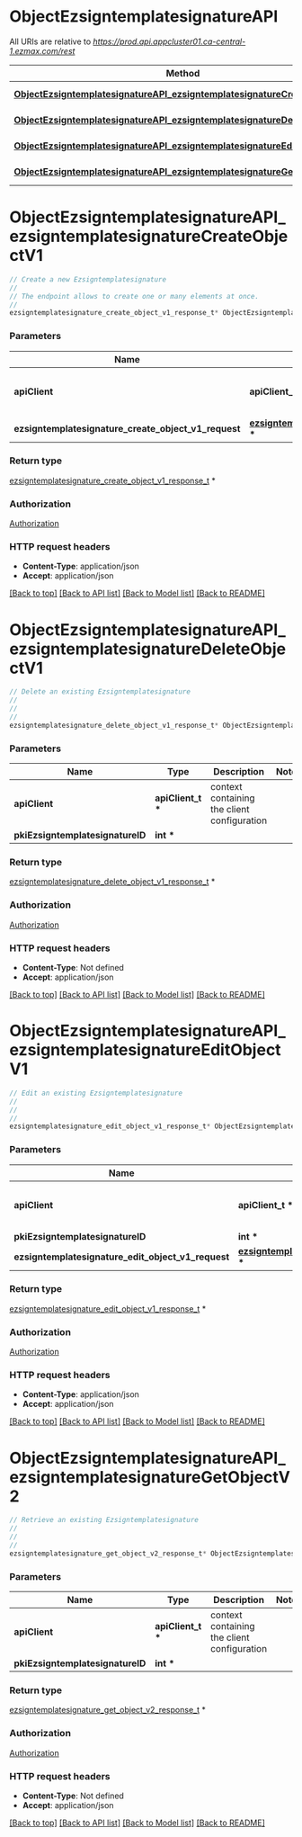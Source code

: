 # ObjectEzsigntemplatesignatureAPI

All URIs are relative to *https://prod.api.appcluster01.ca-central-1.ezmax.com/rest*

Method | HTTP request | Description
------------- | ------------- | -------------
[**ObjectEzsigntemplatesignatureAPI_ezsigntemplatesignatureCreateObjectV1**](ObjectEzsigntemplatesignatureAPI.md#ObjectEzsigntemplatesignatureAPI_ezsigntemplatesignatureCreateObjectV1) | **POST** /1/object/ezsigntemplatesignature | Create a new Ezsigntemplatesignature
[**ObjectEzsigntemplatesignatureAPI_ezsigntemplatesignatureDeleteObjectV1**](ObjectEzsigntemplatesignatureAPI.md#ObjectEzsigntemplatesignatureAPI_ezsigntemplatesignatureDeleteObjectV1) | **DELETE** /1/object/ezsigntemplatesignature/{pkiEzsigntemplatesignatureID} | Delete an existing Ezsigntemplatesignature
[**ObjectEzsigntemplatesignatureAPI_ezsigntemplatesignatureEditObjectV1**](ObjectEzsigntemplatesignatureAPI.md#ObjectEzsigntemplatesignatureAPI_ezsigntemplatesignatureEditObjectV1) | **PUT** /1/object/ezsigntemplatesignature/{pkiEzsigntemplatesignatureID} | Edit an existing Ezsigntemplatesignature
[**ObjectEzsigntemplatesignatureAPI_ezsigntemplatesignatureGetObjectV2**](ObjectEzsigntemplatesignatureAPI.md#ObjectEzsigntemplatesignatureAPI_ezsigntemplatesignatureGetObjectV2) | **GET** /2/object/ezsigntemplatesignature/{pkiEzsigntemplatesignatureID} | Retrieve an existing Ezsigntemplatesignature


# **ObjectEzsigntemplatesignatureAPI_ezsigntemplatesignatureCreateObjectV1**
```c
// Create a new Ezsigntemplatesignature
//
// The endpoint allows to create one or many elements at once.
//
ezsigntemplatesignature_create_object_v1_response_t* ObjectEzsigntemplatesignatureAPI_ezsigntemplatesignatureCreateObjectV1(apiClient_t *apiClient, ezsigntemplatesignature_create_object_v1_request_t *ezsigntemplatesignature_create_object_v1_request);
```

### Parameters
Name | Type | Description  | Notes
------------- | ------------- | ------------- | -------------
**apiClient** | **apiClient_t \*** | context containing the client configuration |
**ezsigntemplatesignature_create_object_v1_request** | **[ezsigntemplatesignature_create_object_v1_request_t](ezsigntemplatesignature_create_object_v1_request.md) \*** |  | 

### Return type

[ezsigntemplatesignature_create_object_v1_response_t](ezsigntemplatesignature_create_object_v1_response.md) *


### Authorization

[Authorization](../README.md#Authorization)

### HTTP request headers

 - **Content-Type**: application/json
 - **Accept**: application/json

[[Back to top]](#) [[Back to API list]](../README.md#documentation-for-api-endpoints) [[Back to Model list]](../README.md#documentation-for-models) [[Back to README]](../README.md)

# **ObjectEzsigntemplatesignatureAPI_ezsigntemplatesignatureDeleteObjectV1**
```c
// Delete an existing Ezsigntemplatesignature
//
// 
//
ezsigntemplatesignature_delete_object_v1_response_t* ObjectEzsigntemplatesignatureAPI_ezsigntemplatesignatureDeleteObjectV1(apiClient_t *apiClient, int *pkiEzsigntemplatesignatureID);
```

### Parameters
Name | Type | Description  | Notes
------------- | ------------- | ------------- | -------------
**apiClient** | **apiClient_t \*** | context containing the client configuration |
**pkiEzsigntemplatesignatureID** | **int \*** |  | 

### Return type

[ezsigntemplatesignature_delete_object_v1_response_t](ezsigntemplatesignature_delete_object_v1_response.md) *


### Authorization

[Authorization](../README.md#Authorization)

### HTTP request headers

 - **Content-Type**: Not defined
 - **Accept**: application/json

[[Back to top]](#) [[Back to API list]](../README.md#documentation-for-api-endpoints) [[Back to Model list]](../README.md#documentation-for-models) [[Back to README]](../README.md)

# **ObjectEzsigntemplatesignatureAPI_ezsigntemplatesignatureEditObjectV1**
```c
// Edit an existing Ezsigntemplatesignature
//
// 
//
ezsigntemplatesignature_edit_object_v1_response_t* ObjectEzsigntemplatesignatureAPI_ezsigntemplatesignatureEditObjectV1(apiClient_t *apiClient, int *pkiEzsigntemplatesignatureID, ezsigntemplatesignature_edit_object_v1_request_t *ezsigntemplatesignature_edit_object_v1_request);
```

### Parameters
Name | Type | Description  | Notes
------------- | ------------- | ------------- | -------------
**apiClient** | **apiClient_t \*** | context containing the client configuration |
**pkiEzsigntemplatesignatureID** | **int \*** |  | 
**ezsigntemplatesignature_edit_object_v1_request** | **[ezsigntemplatesignature_edit_object_v1_request_t](ezsigntemplatesignature_edit_object_v1_request.md) \*** |  | 

### Return type

[ezsigntemplatesignature_edit_object_v1_response_t](ezsigntemplatesignature_edit_object_v1_response.md) *


### Authorization

[Authorization](../README.md#Authorization)

### HTTP request headers

 - **Content-Type**: application/json
 - **Accept**: application/json

[[Back to top]](#) [[Back to API list]](../README.md#documentation-for-api-endpoints) [[Back to Model list]](../README.md#documentation-for-models) [[Back to README]](../README.md)

# **ObjectEzsigntemplatesignatureAPI_ezsigntemplatesignatureGetObjectV2**
```c
// Retrieve an existing Ezsigntemplatesignature
//
// 
//
ezsigntemplatesignature_get_object_v2_response_t* ObjectEzsigntemplatesignatureAPI_ezsigntemplatesignatureGetObjectV2(apiClient_t *apiClient, int *pkiEzsigntemplatesignatureID);
```

### Parameters
Name | Type | Description  | Notes
------------- | ------------- | ------------- | -------------
**apiClient** | **apiClient_t \*** | context containing the client configuration |
**pkiEzsigntemplatesignatureID** | **int \*** |  | 

### Return type

[ezsigntemplatesignature_get_object_v2_response_t](ezsigntemplatesignature_get_object_v2_response.md) *


### Authorization

[Authorization](../README.md#Authorization)

### HTTP request headers

 - **Content-Type**: Not defined
 - **Accept**: application/json

[[Back to top]](#) [[Back to API list]](../README.md#documentation-for-api-endpoints) [[Back to Model list]](../README.md#documentation-for-models) [[Back to README]](../README.md)

